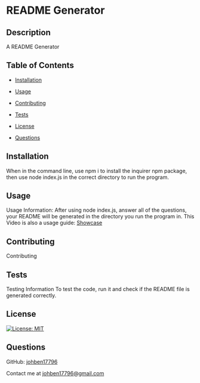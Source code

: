 # README Generator

## Description

A README Generator



## Table of Contents



- [Installation](#installation)

- [Usage](#usage)

- [Contributing](#contributing)

- [Tests](#tests)

- [License](#license)

- [Questions](#questions)


## Installation



When in the command line, use npm i to install the inquirer npm package, then use node index.js in the correct directory to run the program. 



## Usage



Usage Information:
After using node index.js, answer all of the questions, your README will be generated in the directory you run the program in.
This Video is also a usage guide: [Showcase](https://drive.google.com/file/d/1W6wBchTNZsRGztNJr-btOKh4LcgMyeIJ/view?usp=sharing)



## Contributing



Contributing




## Tests



Testing Information
To test the code, run it and check if the README file is generated correctly.



## License



[![License: MIT](https://img.shields.io/badge/License-MIT-yellow.svg)](https://opensource.org/licenses/MIT)



## Questions



GitHub: [johben17796](https://github.com/johben17796)

Contact me at johben17796@gmail.com
